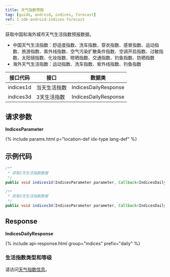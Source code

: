```yaml
---
title: 天气指数预报
tag: [guide, android, indices, forecast]
ref: 1-sdk-android-indices-forecast
---
```


获取中国和海外城市天气生活指数预报数据。

- 中国天气生活指数：舒适度指数、洗车指数、穿衣指数、感冒指数、运动指数、旅游指数、紫外线指数、空气污染扩散条件指数、空调开启指数、过敏指数、太阳镜指数、化妆指数、晾晒指数、交通指数、钓鱼指数、防晒指数
- 海外天气生活指数：运动指数、洗车指数、紫外线指数、钓鱼指数

| 接口代码| 接口         | 数据类      |
| ----------- | ------------ | ----------- |
| indices1d| 当天生活指数  | IndicesDailyResponse |
| indices3d| 3天生活指数  | IndicesDailyResponse |

## 请求参数

**IndicesParameter**

{% include params.html p="location-def idx-type lang-def" %}

## 示例代码

```java
/**
 * 获取1天生活指数数据
 */
public void indices1d(IndicesParameter parameter, Callback<IndicesDailyResponse> callback);

/**
 * 获取3天生活指数数据
 */
public void indices3d(IndicesParameter parameter, Callback<IndicesDailyResponse> callback);
```

## Response 

**IndicesDailyResponse**

{% include api-response.html group="indices" prefix="daily" %}

<!-- | 属性         | 说明                       | 示例值                |
| ------------ | -------------------------- | --------------------- |
| getCode      | 参考[状态码](/docs/resource/status-code/)                    | 200 |
| getUpdateTime | 接口更新时间             | 2017-10-25T04:34+08:00     |
| getFxLink     | 所查询城市的天气预报网页 | https://www.qweather.com/indices/beijing-101010100.html |
| getDaily | 生活指数逐天预报数据       | List&lt;IndicesDaily&gt; |
| getRefer     | Refer 数据来源以及数据授权 | Refer                 |

**Refer**

| 属性        | 说明        | 类型                | 示例值        |
| ---------- | ----------- | ------------------ | ------------ |
| getSources | 原始数据来源  | List&lt;String&gt; | QWeather     |
| getLicense | 使用许可     | List&lt;String&gt; | QWeather Developers License |

**IndicesDaily**

| 属性        | 说明         |
| ----------- | ----------------------- |
| getDate     | 预报日期，格式 yyyy-MM-dd     |
| getLevel    | 生活指数预报等级          |
| getCategory | 生活指数预报级别名称     |
| getName     | 生活指数名称             |
| getType     | 生活指数类型 |
| getText     | 生活指数详细描述         | -->

### 生活指数类型和等级

请访问[天气指数信息](/docs/resource/indices-info/)。



